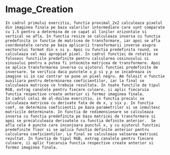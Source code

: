 # Image_Creation
	In cadrul primului exercitiu, functia proximal_2x2 calculeaza pixelul din imaginea finala pe baza valorilor intermediare care sunt comparate cu 1.5 pentru a determina de ce capat al linilor orizontale si vertical se afla. In functia resize se calculeaza inversa cu functia predefinita in functie de matricea de transformare, iar apoi se afla coordonatele cerute pe baza aplicarii transformarii inverse asupra vectorului format din x si y. Apoi cu functia predefinita round, se calculeaza cel mai apropiat pixel. In cadrul functiei de rotatie se folosesc functiile predefinite pentru calcularea cosinusului si sinusului pentru a putea fi intocmita matricea de transformare. Apoi se aplica transformarea inversa cu ajutorul functiei predefinite de inversare. Se verifica daca punctele x_p si y_p se incadreaza in imagine si in caz contrar se pune un pixel negru. Am folosit o functie auxiliara pentru determinarea coeficientilor, iar la final se calculeaza matricea ce trebuie rezultata. In toate functile de tipul RGB, extrag canalele pentru fiecare culoare, ii aplic fiecaruia functia respective create anterior si formez imaginea finala.
	In cadrul celui de al-doilea exercitiu, in functia precalc se calculeaza matricea cu derivate fata de de x, y six y. In functia coef, se determina coeficientii pe baza parametrilor si se inmultesc matricile determinate. In functia de redimensionare se calculeaza inversa cu functia predefinita pe baza matricei de transformare si apoi se precalculeaza derivatele cu functia definite anterior.  Se afla cele 4 puncte care inconjoara punctul x, y cu ajutorul functiei predefinite floor si se aplica functia definite anterior pentru calcularea coeficientilor. La final se calculeaza valoarea matricei rezultat. In functia de tipul RGB, extrag canalele pentru fiecare culoare, ii aplic fiecaruia functia respective create anterior si formez imaginea finala.



